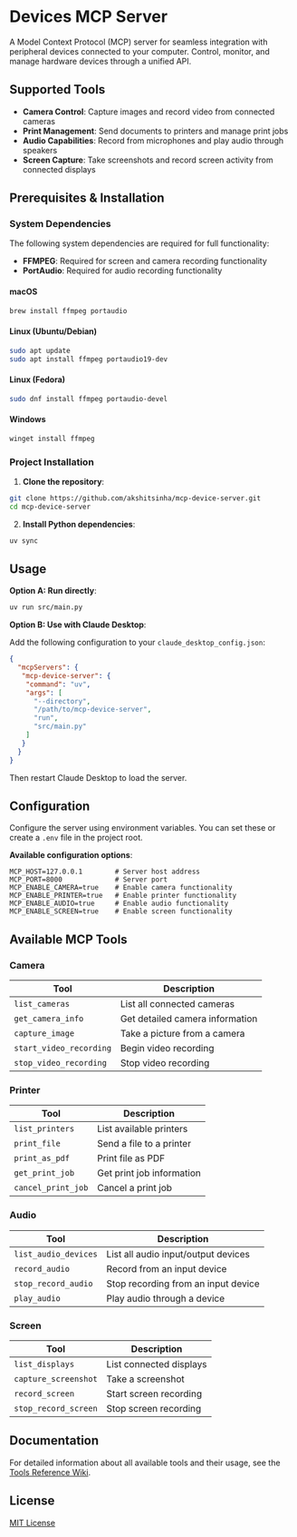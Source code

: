 # Devices MCP Server

A Model Context Protocol (MCP) server for seamless integration with peripheral devices connected to your computer. Control, monitor, and manage hardware devices through a unified API.

## Supported Tools

- **Camera Control**: Capture images and record video from connected cameras
- **Print Management**: Send documents to printers and manage print jobs
- **Audio Capabilities**: Record from microphones and play audio through speakers
- **Screen Capture**: Take screenshots and record screen activity from connected displays

## Prerequisites & Installation

### System Dependencies

The following system dependencies are required for full functionality:

- **FFMPEG**: Required for screen and camera recording functionality
- **PortAudio**: Required for audio recording functionality

#### macOS

```sh
brew install ffmpeg portaudio
```

#### Linux (Ubuntu/Debian)

```sh
sudo apt update
sudo apt install ffmpeg portaudio19-dev
```

#### Linux (Fedora)

```sh
sudo dnf install ffmpeg portaudio-devel
```

#### Windows

```powershell
winget install ffmpeg
```

### Project Installation

1. **Clone the repository**:

```bash
git clone https://github.com/akshitsinha/mcp-device-server.git
cd mcp-device-server
```

2. **Install Python dependencies**:

```bash
uv sync
```

## Usage

  **Option A: Run directly**:

  ```bash
  uv run src/main.py
  ```

  **Option B: Use with Claude Desktop**:

  Add the following configuration to your `claude_desktop_config.json`:

  ```json
  {
    "mcpServers": {
     "mcp-device-server": {
      "command": "uv",
      "args": [
        "--directory",
        "/path/to/mcp-device-server",
        "run",
        "src/main.py"
      ]
     }
    }
  }
  ```

  Then restart Claude Desktop to load the server.

## Configuration

Configure the server using environment variables. You can set these or create a `.env` file in the project root.

**Available configuration options**:

```
MCP_HOST=127.0.0.1        # Server host address
MCP_PORT=8000             # Server port
MCP_ENABLE_CAMERA=true    # Enable camera functionality
MCP_ENABLE_PRINTER=true   # Enable printer functionality
MCP_ENABLE_AUDIO=true     # Enable audio functionality
MCP_ENABLE_SCREEN=true    # Enable screen functionality
```

## Available MCP Tools

### Camera

| Tool                    | Description                     |
| ----------------------- | ------------------------------- |
| `list_cameras`          | List all connected cameras      |
| `get_camera_info`       | Get detailed camera information |
| `capture_image`         | Take a picture from a camera    |
| `start_video_recording` | Begin video recording           |
| `stop_video_recording`  | Stop video recording            |

### Printer

| Tool               | Description               |
| ------------------ | ------------------------- |
| `list_printers`    | List available printers   |
| `print_file`       | Send a file to a printer  |
| `print_as_pdf`     | Print file as PDF         |
| `get_print_job`    | Get print job information |
| `cancel_print_job` | Cancel a print job        |

### Audio

| Tool                 | Description                         |
| -------------------- | ----------------------------------- |
| `list_audio_devices` | List all audio input/output devices |
| `record_audio`       | Record from an input device         |
| `stop_record_audio`  | Stop recording from an input device |
| `play_audio`         | Play audio through a device         |

### Screen

| Tool                 | Description             |
| -------------------- | ----------------------- |
| `list_displays`      | List connected displays |
| `capture_screenshot` | Take a screenshot       |
| `record_screen`      | Start screen recording  |
| `stop_record_screen` | Stop screen recording   |

## Documentation

For detailed information about all available tools and their usage, see the [Tools Reference Wiki](https://github.com/akshitsinha/mcp-device-server/wiki/Tools-Reference-Wiki).

## License

[MIT License](LICENSE.md)
